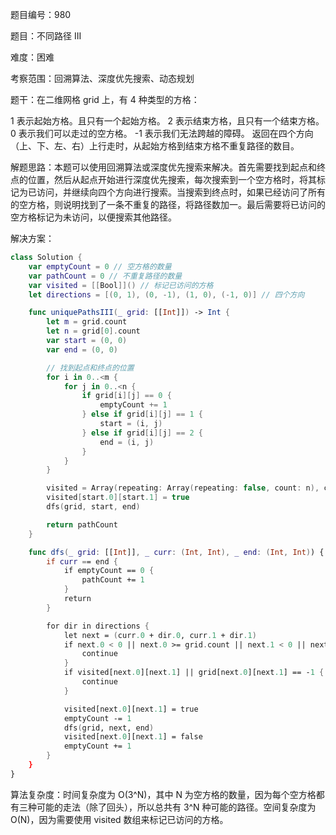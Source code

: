 题目编号：980

题目：不同路径 III

难度：困难

考察范围：回溯算法、深度优先搜索、动态规划

题干：在二维网格 grid 上，有 4 种类型的方格：

1 表示起始方格。且只有一个起始方格。
2 表示结束方格，且只有一个结束方格。
0 表示我们可以走过的空方格。
-1 表示我们无法跨越的障碍。
返回在四个方向（上、下、左、右）上行走时，从起始方格到结束方格不重复路径的数目。

解题思路：本题可以使用回溯算法或深度优先搜索来解决。首先需要找到起点和终点的位置，然后从起点开始进行深度优先搜索，每次搜索到一个空方格时，将其标记为已访问，并继续向四个方向进行搜索。当搜索到终点时，如果已经访问了所有的空方格，则说明找到了一条不重复的路径，将路径数加一。最后需要将已访问的空方格标记为未访问，以便搜索其他路径。

解决方案：

```swift
class Solution {
    var emptyCount = 0 // 空方格的数量
    var pathCount = 0 // 不重复路径的数量
    var visited = [[Bool]]() // 标记已访问的方格
    let directions = [(0, 1), (0, -1), (1, 0), (-1, 0)] // 四个方向

    func uniquePathsIII(_ grid: [[Int]]) -> Int {
        let m = grid.count
        let n = grid[0].count
        var start = (0, 0)
        var end = (0, 0)

        // 找到起点和终点的位置
        for i in 0..<m {
            for j in 0..<n {
                if grid[i][j] == 0 {
                    emptyCount += 1
                } else if grid[i][j] == 1 {
                    start = (i, j)
                } else if grid[i][j] == 2 {
                    end = (i, j)
                }
            }
        }

        visited = Array(repeating: Array(repeating: false, count: n), count: m)
        visited[start.0][start.1] = true
        dfs(grid, start, end)

        return pathCount
    }

    func dfs(_ grid: [[Int]], _ curr: (Int, Int), _ end: (Int, Int)) {
        if curr == end {
            if emptyCount == 0 {
                pathCount += 1
            }
            return
        }

        for dir in directions {
            let next = (curr.0 + dir.0, curr.1 + dir.1)
            if next.0 < 0 || next.0 >= grid.count || next.1 < 0 || next.1 >= grid[0].count {
                continue
            }
            if visited[next.0][next.1] || grid[next.0][next.1] == -1 {
                continue
            }

            visited[next.0][next.1] = true
            emptyCount -= 1
            dfs(grid, next, end)
            visited[next.0][next.1] = false
            emptyCount += 1
        }
    }
}
```

算法复杂度：时间复杂度为 O(3^N)，其中 N 为空方格的数量，因为每个空方格都有三种可能的走法（除了回头），所以总共有 3^N 种可能的路径。空间复杂度为 O(N)，因为需要使用 visited 数组来标记已访问的方格。